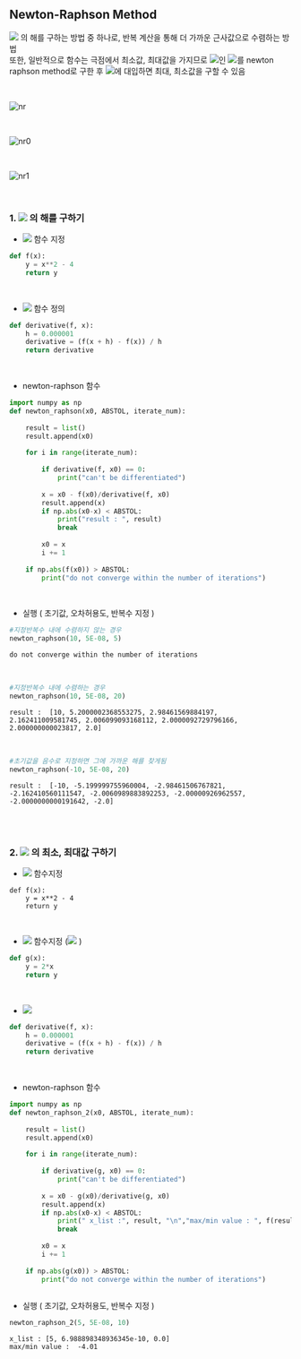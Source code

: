 ## Newton-Raphson Method



<img src="https://latex.codecogs.com/svg.latex?f(x)=0"> 의 해를 구하는 방법 중 하나로, 반복 계산을 통해 더 가까운 근사값으로 수렴하는 방법  
또한, 일반적으로 함수는 극점에서 최소값, 최대값을 가지므로 <img src="https://latex.codecogs.com/svg.latex?f'(x)=0">인 <img src="https://latex.codecogs.com/svg.latex?x">를 newton raphson method로 구한 후 <img src="https://latex.codecogs.com/svg.latex?f(x)">에 대입하면 최대, 최소값을 구할 수 있음

<br/>

![nr](https://user-images.githubusercontent.com/37234822/61104596-e6365d80-a4b1-11e9-8115-c4a165f18ff1.png)

<br/>

![nr0](https://user-images.githubusercontent.com/37234822/61104588-e3d40380-a4b1-11e9-8bf9-e44138d75b76.JPG)

<br/>

![nr1](https://user-images.githubusercontent.com/37234822/61104592-e5053080-a4b1-11e9-962f-2d548db1a763.JPG)

<br/>

### 1. <img src="https://latex.codecogs.com/svg.latex?f(x)=0"> 의 해를 구하기


* <img src="https://latex.codecogs.com/svg.latex?f(x)"> 함수 지정
```python
def f(x):
    y = x**2 - 4
    return y
```

<br/>

* <img src="https://latex.codecogs.com/svg.latex?f'(x)"> 함수 정의
```python
def derivative(f, x):
    h = 0.000001   
    derivative = (f(x + h) - f(x)) / h
    return derivative
```

<br/>

* newton-raphson 함수

```python
import numpy as np
def newton_raphson(x0, ABSTOL, iterate_num):
    
    result = list()
    result.append(x0)
    
    for i in range(iterate_num):
        
        if derivative(f, x0) == 0:
            print("can't be differentiated")
        
        x = x0 - f(x0)/derivative(f, x0)
        result.append(x)       
        if np.abs(x0-x) < ABSTOL:
            print("result : ", result)
            break
        
        x0 = x
        i += 1
        
    if np.abs(f(x0)) > ABSTOL: 
        print("do not converge within the number of iterations")
```

<br/>

* 실행 ( 초기값, 오차허용도, 반복수 지정 )
 
```python
#지정반복수 내에 수렴하지 않는 경우
newton_raphson(10, 5E-08, 5)
```

```
do not converge within the number of iterations
```

<br/>

```python
#지정반복수 내에 수렴하는 경우
newton_raphson(10, 5E-08, 20)
```

```
result :  [10, 5.2000002368553275, 2.98461569884197, 2.162411009581745, 2.006099093168112, 2.0000092729796166, 2.000000000023817, 2.0]
```

<br/>

```python
#초기값을 음수로 지정하면 그에 가까운 해를 찾게됨
newton_raphson(-10, 5E-08, 20)
```


```
result :  [-10, -5.199999755960004, -2.98461506767821, -2.162410560111547, -2.0060989883892253, -2.00000926962557, -2.0000000000191642, -2.0]
```

<br/>
<br/>


### 2. <img src="https://latex.codecogs.com/svg.latex?f(x)"> 의 최소, 최대값 구하기

* <img src="https://latex.codecogs.com/svg.latex?f(x)">  함수지정
```{python}
def f(x):
    y = x**2 - 4
    return y
```
<br/>

* <img src="https://latex.codecogs.com/svg.latex?g(x)">  함수지정 (<img src="https://latex.codecogs.com/svg.latex?g(x)=f'(x)"> )

```python
def g(x):
    y = 2*x
    return y
```
<br/>


* <img src="https://latex.codecogs.com/svg.latex?f'(x)">

```python
def derivative(f, x):
    h = 0.000001   
    derivative = (f(x + h) - f(x)) / h
    return derivative
```
<br/>

* newton-raphson 함수

```python
import numpy as np
def newton_raphson_2(x0, ABSTOL, iterate_num):
    
    result = list()
    result.append(x0)
    
    for i in range(iterate_num):
        
        if derivative(g, x0) == 0:
            print("can't be differentiated")
        
        x = x0 - g(x0)/derivative(g, x0)
        result.append(x)       
        if np.abs(x0-x) < ABSTOL:
            print(" x_list :", result, "\n","max/min value : ", f(result[-1]))
            break
        
        x0 = x
        i += 1
        
    if np.abs(g(x0)) > ABSTOL: 
        print("do not converge within the number of iterations")
        
```


* 실행 ( 초기값, 오차허용도, 반복수 지정 )
 
```python
newton_raphson_2(5, 5E-08, 10)
```

```
x_list : [5, 6.988898348936345e-10, 0.0] 
max/min value :  -4.01
```
